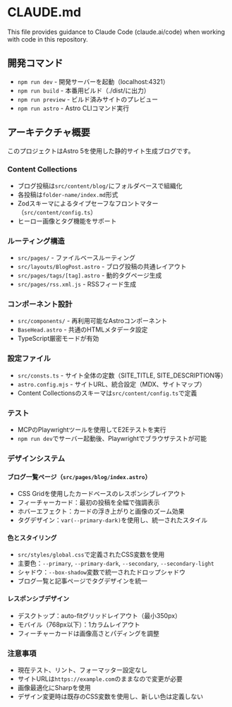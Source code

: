 # CLAUDE.md

This file provides guidance to Claude Code (claude.ai/code) when working with code in this repository.

## 開発コマンド

- `npm run dev` - 開発サーバーを起動（localhost:4321）
- `npm run build` - 本番用ビルド（./dist/に出力）
- `npm run preview` - ビルド済みサイトのプレビュー
- `npm run astro` - Astro CLIコマンド実行

## アーキテクチャ概要

このプロジェクトはAstro 5を使用した静的サイト生成ブログです。

### Content Collections

- ブログ投稿は`src/content/blog/`にフォルダベースで組織化
- 各投稿は`folder-name/index.md`形式
- Zodスキーマによるタイプセーフなフロントマター（`src/content/config.ts`）
- ヒーロー画像とタグ機能をサポート

### ルーティング構造

- `src/pages/` - ファイルベースルーティング
- `src/layouts/BlogPost.astro` - ブログ投稿の共通レイアウト
- `src/pages/tags/[tag].astro` - 動的タグページ生成
- `src/pages/rss.xml.js` - RSSフィード生成

### コンポーネント設計

- `src/components/` - 再利用可能なAstroコンポーネント
- `BaseHead.astro` - 共通のHTMLメタデータ設定
- TypeScript厳密モードが有効

### 設定ファイル

- `src/consts.ts` - サイト全体の定数（SITE_TITLE, SITE_DESCRIPTION等）
- `astro.config.mjs` - サイトURL、統合設定（MDX、サイトマップ）
- Content Collectionsのスキーマは`src/content/config.ts`で定義

### テスト

- MCPのPlaywrightツールを使用してE2Eテストを実行
- `npm run dev`でサーバー起動後、Playwrightでブラウザテストが可能

### デザインシステム

#### ブログ一覧ページ（`src/pages/blog/index.astro`）
- CSS Gridを使用したカードベースのレスポンシブレイアウト
- フィーチャーカード：最初の投稿を全幅で強調表示
- ホバーエフェクト：カードの浮き上がりと画像のズーム効果
- タグデザイン：`var(--primary-dark)`を使用し、統一されたスタイル

#### 色とスタイリング
- `src/styles/global.css`で定義されたCSS変数を使用
- 主要色：`--primary`, `--primary-dark`, `--secondary`, `--secondary-light`
- シャドウ：`--box-shadow`変数で統一されたドロップシャドウ
- ブログ一覧と記事ページでタグデザインを統一

#### レスポンシブデザイン
- デスクトップ：auto-fitグリッドレイアウト（最小350px）
- モバイル（768px以下）：1カラムレイアウト
- フィーチャーカードは画像高さとパディングを調整

### 注意事項

- 現在テスト、リント、フォーマッター設定なし
- サイトURLは`https://example.com`のままなので変更が必要
- 画像最適化にSharpを使用
- デザイン変更時は既存のCSS変数を使用し、新しい色は定義しない